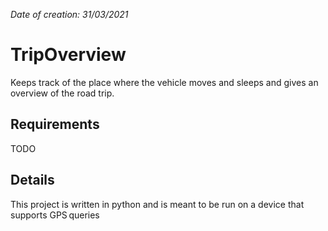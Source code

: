 *Date of creation: 31/03/2021*

# TripOverview
Keeps track of the place where the vehicle moves and sleeps and gives an overview of the road trip.

## Requirements
TODO

## Details
This project is written in python and is meant to be run on a device that supports GPS queries

